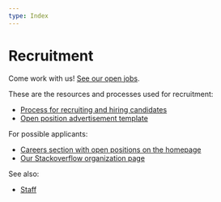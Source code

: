 ```yaml
---
type: Index
---
```


# Recruitment

Come work with us! [See our open jobs](https://publiccode.net/careers/).

These are the resources and processes used for recruitment:

* [Process for recruiting and hiring candidates](hiring-process.md)
* [Open position advertisement template](open-position-template.md)

For possible applicants:

* [Careers section with open positions on the homepage](https://publiccode.net/careers/)
* [Our Stackoverflow organization page](https://stackoverflow.com/jobs/companies/foundation-for-public-code)

See also:

* [Staff](../../organization/staff.md)

